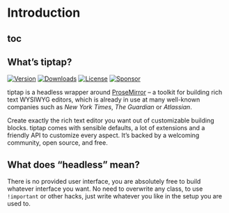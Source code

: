 # Introduction

## toc

## What’s tiptap?

[![Version](https://img.shields.io/npm/v/@tiptap-es5/core.svg?label=version)](https://www.npmjs.com/package/@tiptap-es5/core)
[![Downloads](https://img.shields.io/npm/dm/@tiptap-es5/core.svg)](https://npmcharts.com/compare/@tiptap-es5/core?minimal=true)
[![License](https://img.shields.io/npm/l/@tiptap-es5/core.svg)](https://www.npmjs.com/package/@tiptap-es5/core)
[![Sponsor](https://img.shields.io/static/v1?label=Sponsor&message=%E2%9D%A4&logo=GitHub)](https://github.com/sponsors/ueberdosis)

tiptap is a headless wrapper around [ProseMirror](https://ProseMirror.net) – a toolkit for building rich text WYSIWYG editors, which is already in use at many well-known companies such as _New York Times_, _The Guardian_ or _Atlassian_.

Create exactly the rich text editor you want out of customizable building blocks. tiptap comes with sensible defaults, a lot of extensions and a friendly API to customize every aspect. It’s backed by a welcoming community, open source, and free.

## What does “headless” mean?

There is no provided user interface, you are absolutely free to build whatever interface you want. No need to overwrite any class, to use `!important` or other hacks, just write whatever you like in the setup you are used to.
